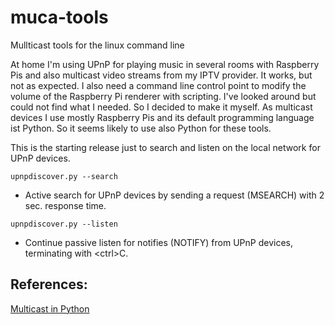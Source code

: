 # muca-tools
Mullticast tools for the linux command line

At home I'm using UPnP for playing music in several rooms with Raspberry Pis and also multicast video streams from my IPTV provider. It works, but not as expected. I also need a command line control point to modify the volume of the Raspberry Pi renderer with scripting. I've looked around but could not find what I needed. So I decided to make it myself. As multicast devices I use mostly Raspberry Pis and its default programming language ist Python. So it seems likely to use also Python for these tools.

This is the starting release just to search and listen on the local network for UPnP devices.
```
upnpdiscover.py --search
```
- Active search for UPnP devices by sending a request (MSEARCH) with 2 sec. response time.
```
upnpdiscover.py --listen
```
- Continue passive listen for notifies (NOTIFY) from UPnP devices, terminating with &lt;ctrl&gt;C.


## References:
[Multicast in Python](https://stackoverflow.com/q/603852/5014688)
